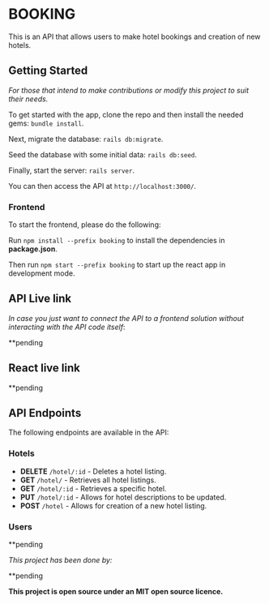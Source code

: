 # BOOKING 

This is an API that allows users to make hotel bookings and creation of new hotels.

## Getting Started

_For those that intend to make contributions or modify this project to suit their needs._

To get started with the app, clone the repo and then install the needed gems: `bundle install`.

Next, migrate the database: `rails db:migrate`.

Seed the database with some initial data: `rails db:seed`.

Finally, start the server: `rails server`.

You can then access the API at `http://localhost:3000/`.

### Frontend

To start the frontend, please do the following:

Run `npm install --prefix booking` to install the dependencies in **package.json**.

Then run `npm start --prefix booking` to start up the react app in development mode.

## API Live link

_In case you just want to connect the API to a frontend solution without interacting with the API code itself_:

**pending

## React live link

**pending

## API Endpoints

The following endpoints are available in the API:

### Hotels

- **DELETE** `/hotel/:id` - Deletes a hotel listing.
- **GET** `/hotel/` - Retrieves all hotel listings.
- **GET** `/hotel/:id` - Retrieves a specific hotel.
- **PUT** `/hotel/:id` - Allows for hotel descriptions to be updated.
- **POST** `/hotel` - Allows for creation of a new hotel listing.

### Users

**pending


_This project has been done by:_

**pending

**This project is open source under an MIT open source licence.**